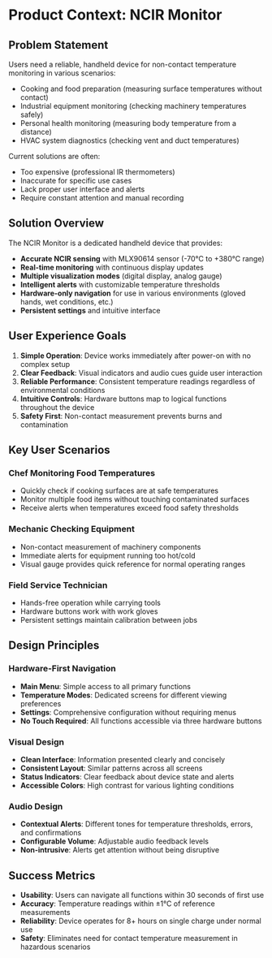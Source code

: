 # Product Context: NCIR Monitor

## Problem Statement
Users need a reliable, handheld device for non-contact temperature monitoring in various scenarios:
- Cooking and food preparation (measuring surface temperatures without contact)
- Industrial equipment monitoring (checking machinery temperatures safely)
- Personal health monitoring (measuring body temperature from a distance)
- HVAC system diagnostics (checking vent and duct temperatures)

Current solutions are often:
- Too expensive (professional IR thermometers)
- Inaccurate for specific use cases
- Lack proper user interface and alerts
- Require constant attention and manual recording

## Solution Overview
The NCIR Monitor is a dedicated handheld device that provides:
- **Accurate NCIR sensing** with MLX90614 sensor (-70°C to +380°C range)
- **Real-time monitoring** with continuous display updates
- **Multiple visualization modes** (digital display, analog gauge)
- **Intelligent alerts** with customizable temperature thresholds
- **Hardware-only navigation** for use in various environments (gloved hands, wet conditions, etc.)
- **Persistent settings** and intuitive interface

## User Experience Goals
1. **Simple Operation**: Device works immediately after power-on with no complex setup
2. **Clear Feedback**: Visual indicators and audio cues guide user interaction
3. **Reliable Performance**: Consistent temperature readings regardless of environmental conditions
4. **Intuitive Controls**: Hardware buttons map to logical functions throughout the device
5. **Safety First**: Non-contact measurement prevents burns and contamination

## Key User Scenarios

### **Chef Monitoring Food Temperatures**
- Quickly check if cooking surfaces are at safe temperatures
- Monitor multiple food items without touching contaminated surfaces
- Receive alerts when temperatures exceed food safety thresholds

### **Mechanic Checking Equipment**
- Non-contact measurement of machinery components
- Immediate alerts for equipment running too hot/cold
- Visual gauge provides quick reference for normal operating ranges

### **Field Service Technician**
- Hands-free operation while carrying tools
- Hardware buttons work with work gloves
- Persistent settings maintain calibration between jobs

## Design Principles

### **Hardware-First Navigation**
- **Main Menu**: Simple access to all primary functions
- **Temperature Modes**: Dedicated screens for different viewing preferences
- **Settings**: Comprehensive configuration without requiring menus
- **No Touch Required**: All functions accessible via three hardware buttons

### **Visual Design**
- **Clean Interface**: Information presented clearly and concisely
- **Consistent Layout**: Similar patterns across all screens
- **Status Indicators**: Clear feedback about device state and alerts
- **Accessible Colors**: High contrast for various lighting conditions

### **Audio Design**
- **Contextual Alerts**: Different tones for temperature thresholds, errors, and confirmations
- **Configurable Volume**: Adjustable audio feedback levels
- **Non-intrusive**: Alerts get attention without being disruptive

## Success Metrics
- **Usability**: Users can navigate all functions within 30 seconds of first use
- **Accuracy**: Temperature readings within ±1°C of reference measurements
- **Reliability**: Device operates for 8+ hours on single charge under normal use
- **Safety**: Eliminates need for contact temperature measurement in hazardous scenarios
